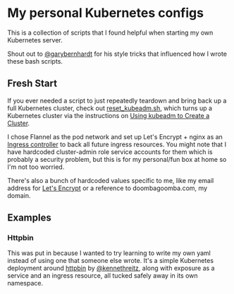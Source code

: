 # My personal Kubernetes configs

This is a collection of scripts that I found helpful when starting my own
Kubernetes server.

Shout out to [@garybernhardt](https://github.com/garybernhardt) for his style
tricks that influenced how I wrote these bash scripts.

## Fresh Start

If you ever needed a script to just repeatedly teardown and bring back up
a full Kubernetes cluster, check out [reset_kubeadm.sh](reset_kubeadm.sh),
which turns up a Kubernetes cluster via the instructions on [Using kubeadm to
Create
a Cluster](https://kubernetes.io/docs/setup/independent/create-cluster-kubeadm/).

I chose Flannel as the pod network and set up Let's Encrypt + nginx as an
[Ingress
controller](https://kubernetes.io/docs/concepts/services-networking/ingress/#ingress-controllers)
to back all future ingress resources. You might note that I have hardcoded
cluster-admin role service accounts for them which is probably a security
problem, but this is for my personal/fun box at home so I'm not too worried.

There's also a bunch of hardcoded values specific to me, like my email address
for [Let's Encrypt](https://letsencrypt.org) or a reference to
doombagoomba.com, my domain.

## Examples

### Httpbin

This was put in because I wanted to try learning to write my own yaml instead
of using one that someone else wrote. It's a simple Kubernetes deployment
around [httpbin](http://httpbin.org/) by
[@kennethreitz](https://github.com/kennethreitz), along with exposure as
a service and an ingress resource, all tucked safely away in its own namespace.
